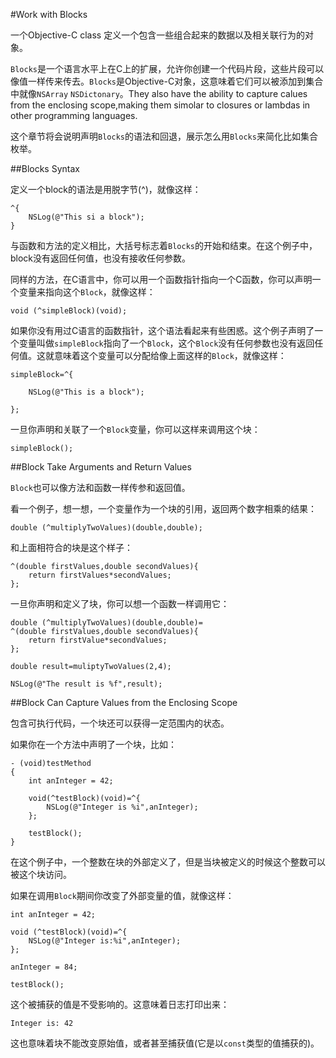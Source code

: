 #Work with Blocks

一个Objective-C class 定义一个包含一些组合起来的数据以及相关联行为的对象。

`Blocks`是一个语言水平上在C上的扩展，允许你创建一个代码片段，这些片段可以像值一样传来传去。`Blocks`是Objective-C对象，这意味着它们可以被添加到集合中就像`NSArray`  `NSDictonary`。They also have the ability to capture calues from the enclosing scope,making them simolar to closures or lambdas in other programming languages.

这个章节将会说明声明`Blocks`的语法和回退，展示怎么用`Blocks`来简化比如集合枚举。

##Blocks Syntax

定义一个block的语法是用脱字节(^)，就像这样：

	^{
		NSLog(@"This si a block");	
	}
	
与函数和方法的定义相比，大括号标志着`Blocks`的开始和结束。在这个例子中，block没有返回任何值，也没有接收任何参数。

同样的方法，在C语言中，你可以用一个函数指针指向一个C函数，你可以声明一个变量来指向这个`Block`，就像这样：

	void (^simpleBlock)(void);
	
如果你没有用过C语言的函数指针，这个语法看起来有些困惑。这个例子声明了一个变量叫做`simpleBlock`指向了一个`Block`，这个`Block`没有任何参数也没有返回任何值。这就意味着这个变量可以分配给像上面这样的`Block`，就像这样：

	simpleBlock=^{
	
		NSLog(@"This is a block");
		
	};
	
一旦你声明和关联了一个`Block`变量，你可以这样来调用这个块：

	simpleBlock();
	
##Block Take Arguments and Return Values

`Block`也可以像方法和函数一样传参和返回值。

看一个例子，想一想，一个变量作为一个块的引用，返回两个数字相乘的结果：

	double (^multiplyTwoValues)(double,double);
	
和上面相符合的块是这个样子：

	^(double firstValues,double secondValues){
		return firstValues*secondValues;
	};

一旦你声明和定义了块，你可以想一个函数一样调用它：

	double (^multiplyTwoValues)(double,double)=
	^(double firstValues,double secondValues){
		return firstValue*secondValues;
	};
	
	double result=muliptyTwoValues(2,4);
	
	NSLog(@"The result is %f",result);
	
##Block Can Capture Values from the Enclosing Scope

包含可执行代码，一个块还可以获得一定范围内的状态。

如果你在一个方法中声明了一个块，比如：

	- (void)testMethod
	{
		int anInteger = 42;
		
		void(^testBlock)(void)=^{
			NSLog(@"Integer is %i",anInteger);
		};

		testBlock();
	}
	
在这个例子中，一个整数在块的外部定义了，但是当块被定义的时候这个整数可以被这个块访问。

如果在调用`Block`期间你改变了外部变量的值，就像这样：

	int anInteger = 42;
	
	void (^testBlock)(void)=^{
		NSLog(@"Integer is:%i",anInteger);
	};
	
	anInteger = 84;
	
	testBlock();
	
这个被捕获的值是不受影响的。这意味着日志打印出来：

	Integer is: 42
	
这也意味着块不能改变原始值，或者甚至捕获值(它是以`const`类型的值捕获的)。


